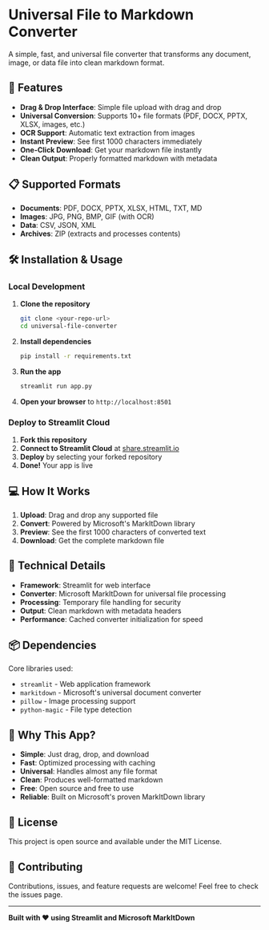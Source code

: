 # Universal File to Markdown Converter

A simple, fast, and universal file converter that transforms any document, image, or data file into clean markdown format.

## 🚀 Features

- **Drag & Drop Interface**: Simple file upload with drag and drop
- **Universal Conversion**: Supports 10+ file formats (PDF, DOCX, PPTX, XLSX, images, etc.)
- **OCR Support**: Automatic text extraction from images
- **Instant Preview**: See first 1000 characters immediately
- **One-Click Download**: Get your markdown file instantly
- **Clean Output**: Properly formatted markdown with metadata

## 📋 Supported Formats

- **Documents**: PDF, DOCX, PPTX, XLSX, HTML, TXT, MD
- **Images**: JPG, PNG, BMP, GIF (with OCR)
- **Data**: CSV, JSON, XML
- **Archives**: ZIP (extracts and processes contents)

## 🛠️ Installation & Usage

### Local Development

1. **Clone the repository**
   ```bash
   git clone <your-repo-url>
   cd universal-file-converter
   ```

2. **Install dependencies**
   ```bash
   pip install -r requirements.txt
   ```

3. **Run the app**
   ```bash
   streamlit run app.py
   ```

4. **Open your browser** to `http://localhost:8501`

### Deploy to Streamlit Cloud

1. **Fork this repository**
2. **Connect to Streamlit Cloud** at [share.streamlit.io](https://share.streamlit.io)
3. **Deploy** by selecting your forked repository
4. **Done!** Your app is live

## 💻 How It Works

1. **Upload**: Drag and drop any supported file
2. **Convert**: Powered by Microsoft's MarkItDown library
3. **Preview**: See the first 1000 characters of converted text  
4. **Download**: Get the complete markdown file

## 🔧 Technical Details

- **Framework**: Streamlit for web interface
- **Converter**: Microsoft MarkItDown for universal file processing  
- **Processing**: Temporary file handling for security
- **Output**: Clean markdown with metadata headers
- **Performance**: Cached converter initialization for speed

## 📦 Dependencies

Core libraries used:
- `streamlit` - Web application framework
- `markitdown` - Microsoft's universal document converter
- `pillow` - Image processing support
- `python-magic` - File type detection

## 🌟 Why This App?

- **Simple**: Just drag, drop, and download
- **Fast**: Optimized processing with caching
- **Universal**: Handles almost any file format
- **Clean**: Produces well-formatted markdown
- **Free**: Open source and free to use
- **Reliable**: Built on Microsoft's proven MarkItDown library

## 📄 License

This project is open source and available under the MIT License.

## 🤝 Contributing

Contributions, issues, and feature requests are welcome! Feel free to check the issues page.

---

**Built with ❤️ using Streamlit and Microsoft MarkItDown**